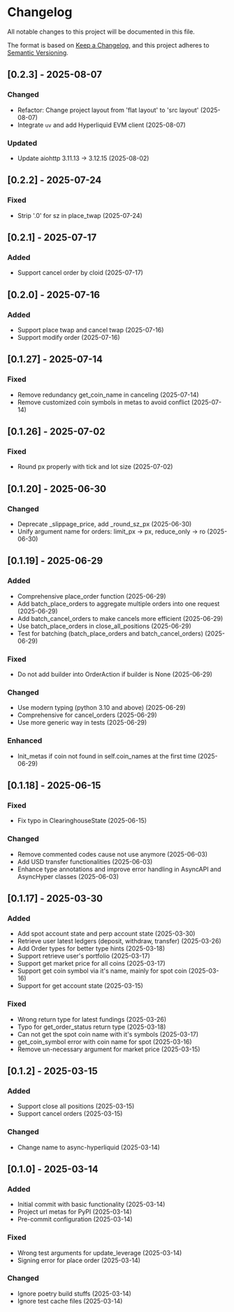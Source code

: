 # Changelog

All notable changes to this project will be documented in this file.

The format is based on [Keep a Changelog](https://keepachangelog.com/en/1.0.0/),
and this project adheres to [Semantic Versioning](https://semver.org/spec/v2.0.0.html).


## [0.2.3] - 2025-08-07

### Changed
- Refactor: Change project layout from 'flat layout' to 'src layout' (2025-08-07)
- Integrate `uv` and add Hyperliquid EVM client (2025-08-07)

### Updated
- Update aiohttp 3.11.13 -> 3.12.15 (2025-08-02)

## [0.2.2] - 2025-07-24

### Fixed
- Strip '.0' for sz in place_twap (2025-07-24)

## [0.2.1] - 2025-07-17

### Added
- Support cancel order by cloid (2025-07-17)

## [0.2.0] - 2025-07-16

### Added
- Support place twap and cancel twap (2025-07-16)
- Support modify order (2025-07-16)

## [0.1.27] - 2025-07-14

### Fixed
- Remove redundancy get_coin_name in canceling (2025-07-14)
- Remove customized coin symbols in metas to avoid conflict (2025-07-14)

## [0.1.26] - 2025-07-02

### Fixed
- Round px properly with tick and lot size (2025-07-02)

## [0.1.20] - 2025-06-30

### Changed
- Deprecate _slippage_price, add _round_sz_px (2025-06-30)
- Unify argument name for orders: limit_px -> px, reduce_only -> ro (2025-06-30)

## [0.1.19] - 2025-06-29

### Added
- Comprehensive place_order function (2025-06-29)
- Add batch_place_orders to aggregate multiple orders into one request (2025-06-29)
- Add batch_cancel_orders to make cancels more efficient (2025-06-29)
- Use batch_place_orders in close_all_positions (2025-06-29)
- Test for batching (batch_place_orders and batch_cancel_orders) (2025-06-29)

### Fixed
- Do not add builder into OrderAction if builder is None (2025-06-29)

### Changed
- Use modern typing (python 3.10 and above) (2025-06-29)
- Comprehensive for cancel_orders (2025-06-29)
- Use more generic way in tests (2025-06-29)

### Enhanced
- Init_metas if coin not found in self.coin_names at the first time (2025-06-29)

## [0.1.18] - 2025-06-15

### Fixed
- Fix typo in ClearinghouseState (2025-06-15)

### Changed
- Remove commented codes cause not use anymore (2025-06-03)
- Add USD transfer functionalities (2025-06-03)
- Enhance type annotations and improve error handling in AsyncAPI and AsyncHyper classes (2025-06-03)

## [0.1.17] - 2025-03-30

### Added
- Add spot account state and perp account state (2025-03-30)
- Retrieve user latest ledgers (deposit, withdraw, transfer) (2025-03-26)
- Add Order types for better type hints (2025-03-18)
- Support retrieve user's portfolio (2025-03-17)
- Support get market price for all coins (2025-03-17)
- Support get coin symbol via it's name, mainly for spot coin (2025-03-16)
- Support for get account state (2025-03-15)

### Fixed
- Wrong return type for latest fundings (2025-03-26)
- Typo for get_order_status return type (2025-03-18)
- Can not get the spot coin name with it's symbols (2025-03-17)
- get_coin_symbol error with coin name for spot (2025-03-16)
- Remove un-necessary argument for market price (2025-03-15)

## [0.1.2] - 2025-03-15

### Added
- Support close all positions (2025-03-15)
- Support cancel orders (2025-03-15)

### Changed
- Change name to async-hyperliquid (2025-03-14)

## [0.1.0] - 2025-03-14

### Added
- Initial commit with basic functionality (2025-03-14)
- Project url metas for PyPI (2025-03-14)
- Pre-commit configuration (2025-03-14)

### Fixed
- Wrong test arguments for update_leverage (2025-03-14)
- Signing error for place order (2025-03-14)

### Changed
- Ignore poetry build stuffs (2025-03-14)
- Ignore test cache files (2025-03-14)
